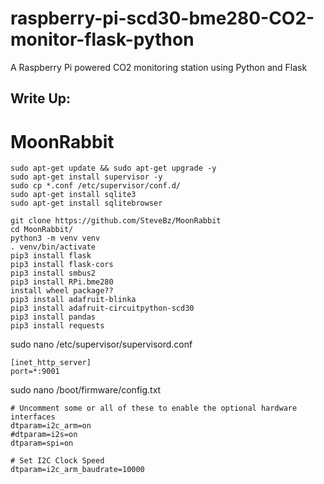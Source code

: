 # raspberry-pi-scd30-bme280-CO2-monitor-flask-python
A Raspberry Pi powered CO2 monitoring station using Python and Flask  


## Write Up:  

# MoonRabbit
```
sudo apt-get update && sudo apt-get upgrade -y
sudo apt-get install supervisor -y
sudo cp *.conf /etc/supervisor/conf.d/
sudo apt-get install sqlite3
sudo apt-get install sqlitebrowser

git clone https://github.com/SteveBz/MoonRabbit
cd MoonRabbit/
python3 -m venv venv
. venv/bin/activate
pip3 install flask
pip3 install flask-cors
pip3 install smbus2
pip3 install RPi.bme280
install wheel package??
pip3 install adafruit-blinka
pip3 install adafruit-circuitpython-scd30
pip3 install pandas
pip3 install requests
```

sudo nano /etc/supervisor/supervisord.conf
```
[inet_http_server]
port=*:9001
```
sudo nano /boot/firmware/config.txt
```
# Uncomment some or all of these to enable the optional hardware interfaces
dtparam=i2c_arm=on
#dtparam=i2s=on
dtparam=spi=on

# Set I2C Clock Speed
dtparam=i2c_arm_baudrate=10000
```
